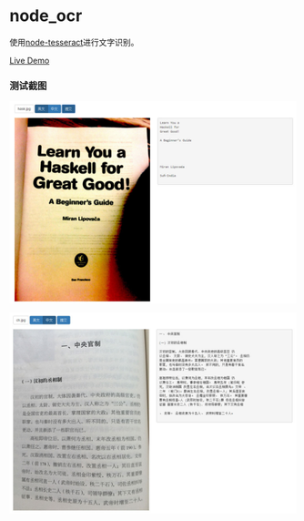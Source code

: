# node_ocr

使用[node-tesseract](https://github.com/desmondmorris/node-tesseract)进行文字识别。

[Live Demo](http://chengz.chinacloudapp.cn/)

### 测试截图

![英文](https://raw.githubusercontent.com/LiangCY/node_ocr/master/screenshots/result_en.jpg)

![中文](https://raw.githubusercontent.com/LiangCY/node_ocr/master/screenshots/result_ch.jpg)